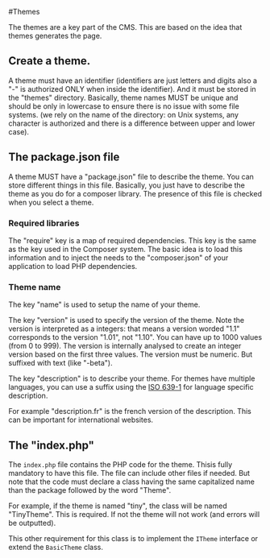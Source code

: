 #Themes 

The themes are a key part of the CMS. This are based on the
idea that themes generates the page.

## Create a theme.

A theme must have an identifier (identifiers are just letters
and digits also a "-" is authorized ONLY when inside the
identifier). And it must be stored in the "themes" directory.
Basically, theme names MUST be unique and should be only in
lowercase to ensure there is no issue with some file systems.
(we rely on the name of the directory: on Unix systems, any
character is authorized and there is a difference between
upper and lower case).


## The package.json file

A theme MUST have a "package.json" file to describe the 
theme. You can store different things in this file. Basically,
you just have to describe the theme as you do for a 
composer library. The presence of this file is checked when you
select a theme.


### Required libraries

The "require" key is a map of required dependencies.
This key is the same as the key used in the Composer
system. The basic idea is to load this information
and to inject the needs to the "composer.json" of
your application to load PHP dependencies.

### Theme name

The key "name" is used to setup the name of your theme.

The key "version" is used to specify the version of the
theme. Note the version is interpreted as a integers: that
means a version worded "1.1" corresponds to the version
"1.01", not "1.10". You can have up to 1000 values (from
0 to 999). The version is internally analysed to create
an integer version based on the first three values.
The version must be numeric. But suffixed with text
(like "-beta").


The key "description" is to describe your theme. For
themes have multiple languages, you can use a suffix
using the [ISO 639-1](https://en.wikipedia.org/wiki/List_of_ISO_639-1_codes)
for language specific description.

For example "description.fr" is the french version of
the description. This can be important for international
websites.

## The "index.php"

The `index.php` file contains the PHP code for the theme. Thisis fully 
mandatory to have this file. The file can include other files
if needed. But note that the code must declare a class having the 
same capitalized name than the package followed by the word "Theme".

For example, if the theme is named "tiny", the class will be named 
"TinyTheme". This is required. If not the theme will not work (and
errors will be outputted).

This other requirement for this class is to implement the `ITheme`
interface or extend the `BasicTheme` class. 



